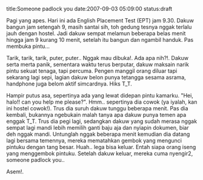 title:Someone padlock you
date:2007-09-03 05:09:00
status:draft

Pagi yang apes. Hari ini ada English Placement Test (EPT) jam 9.30. Dakuw bangun jam setengah 9, masih santai sih, toh gedung tesnya nggak terlalu jauh dengan hostel. Jadi dakuw sempat melamun beberapa belas menit hingga jam 9 kurang 10 menit, setelah itu bangun dan ngambil handuk. Pas membuka pintu...
<!--more-->

Tarik, tarik, tarik, puter, puter.. Nggak mau dibuka!. Ada apa nih?!. Dakuw serta merta panik, sementara waktu terus berputar, dakuw maksain narik pintu sekuat tenaga, tapi percuma. Pengen manggil orang diluar tapi sekarang lagi sepi, lagian dakuw belon punya tetangga sesama asrama, handphone juga belom aktif simcardnya. Hiks T_T.

Hampir putus asa, sepertinya ada yang lewat didepan pintu kamarku. "Hei, halo!! can you help me please?". Hmm.. sepertinya dia cowok (ya iyalah, kan ini hostel cowok!). Trus dia suruh dakuw tunggu beberapa menit. Pas dia kembali, bukannya ngebukain malah tanya apa dakuw punya temen apa enggak T_T. Trus dia pegi lagi, sedangkan dakuw yang sudah merasa nggak sempat lagi mandi lebih memilih ganti baju aja dan nyiapin dokumen, biar deh nggak mandi. Untunglah nggak beberapa menit kemudian dia datang lagi bersama temennya, mereka mematahkan gembok yang mengunci pintuku dengan tang besar. Huah.. lega bisa keluar. Entah siapa orang iseng yang menggembok pintuku. Setelah dakuw keluar, mereka cuma nyengir2, someone padlock you..

Asem!.